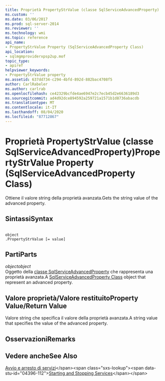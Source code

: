 ```yaml
---
title: Proprietà PropertyStrValue (classe SqlServiceAdvancedProperty) | Microsoft Docs
ms.custom: ''
ms.date: 03/06/2017
ms.prod: sql-server-2014
ms.reviewer: ''
ms.technology: wmi
ms.topic: reference
api_name:
- PropertyStrValue Property (SqlServiceAdvancedProperty Class)
api_location:
- sqlmgmproviderxpsp2up.mof
topic_type:
- apiref
helpviewer_keywords:
- PropertyStrValue property
ms.assetid: 637dd734-c294-4bfd-892d-882bac4708f5
author: CarlRabeler
ms.author: carlrab
ms.openlocfilehash: ce42329bcfde4ae6947e2c7ecb45d2e6636189d3
ms.sourcegitcommit: ad4d92dce894592a259721a1571b1d8736abacdb
ms.translationtype: MT
ms.contentlocale: it-IT
ms.lasthandoff: 08/04/2020
ms.locfileid: "87712867"
---
```

# <a name="propertystrvalue-property-sqlserviceadvancedproperty-class"></a><span data-ttu-id="04396-102">Proprietà PropertyStrValue (classe SqlServiceAdvancedProperty)</span><span class="sxs-lookup"><span data-stu-id="04396-102">PropertyStrValue Property (SqlServiceAdvancedProperty Class)</span></span>
  <span data-ttu-id="04396-103">Ottiene il valore string della proprietà avanzata.</span><span class="sxs-lookup"><span data-stu-id="04396-103">Gets the string value of the advanced property.</span></span>  
  
## <a name="syntax"></a><span data-ttu-id="04396-104">Sintassi</span><span class="sxs-lookup"><span data-stu-id="04396-104">Syntax</span></span>  
  
```  
  
object  
.PropertyStrValue [= value]  
```  
  
## <a name="parts"></a><span data-ttu-id="04396-105">Parti</span><span class="sxs-lookup"><span data-stu-id="04396-105">Parts</span></span>  
 <span data-ttu-id="04396-106">*object*</span><span class="sxs-lookup"><span data-stu-id="04396-106">*object*</span></span>  
 <span data-ttu-id="04396-107">Oggetto della [classe SqlServiceAdvancedProperty](sqlserviceadvancedproperty-class.md) che rappresenta una proprietà avanzata.</span><span class="sxs-lookup"><span data-stu-id="04396-107">A [SqlServiceAdvancedProperty Class](sqlserviceadvancedproperty-class.md) object that represent an advanced property.</span></span>  
  
## <a name="property-valuereturn-value"></a><span data-ttu-id="04396-108">Valore proprietà/Valore restituito</span><span class="sxs-lookup"><span data-stu-id="04396-108">Property Value/Return Value</span></span>  
 <span data-ttu-id="04396-109">Valore string che specifica il valore della proprietà avanzata.</span><span class="sxs-lookup"><span data-stu-id="04396-109">A string value that specifies the value of the advanced property.</span></span>  
  
## <a name="remarks"></a><span data-ttu-id="04396-110">Osservazioni</span><span class="sxs-lookup"><span data-stu-id="04396-110">Remarks</span></span>  
  
## <a name="see-also"></a><span data-ttu-id="04396-111">Vedere anche</span><span class="sxs-lookup"><span data-stu-id="04396-111">See Also</span></span>  
 <span data-ttu-id="04396-112">[Avvio e arresto di servizi](https://technet.microsoft.com/library/ms174886\(v=sql.105\).aspx)</span><span class="sxs-lookup"><span data-stu-id="04396-112">[Starting and Stopping Services](https://technet.microsoft.com/library/ms174886\(v=sql.105\).aspx)</span></span>  
  
  
